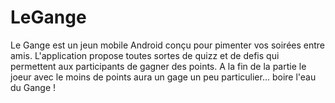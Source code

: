 # LeGange

Le Gange est un jeun mobile Android conçu pour pimenter vos soirées entre amis.
L'application propose toutes sortes de quizz et de defis qui permettent aux participants de gagner des points.
A la fin de la partie le joeur avec le moins de points aura un gage un peu particulier... boire l'eau du Gange !

